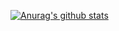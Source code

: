 [![Anurag's github stats](https://github-readme-stats.vercel.app/api?username=techmuse8)](https://github.com/anuraghazra/github-readme-stats)
